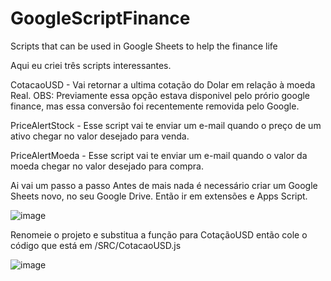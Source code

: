 # GoogleScriptFinance
Scripts that can be used in Google Sheets to help the finance life

Aqui eu criei três scripts interessantes.

CotacaoUSD - Vai retornar a ultima cotação do Dolar em relação à moeda Real. 
  OBS: Previamente essa opção estava disponivel pelo prório google finance, mas essa conversão foi recentemente removida pelo Google.

PriceAlertStock - Esse script vai te enviar um e-mail quando o preço de um ativo chegar no valor desejado para venda.

PriceAlertMoeda - Esse script vai te enviar um e-mail quando o valor da moeda chegar no valor desejado para compra.

Ai vai um passo a passo
Antes de mais nada é necessário criar um Google Sheets novo, no seu Google Drive. Então ir em extensões e Apps Script.

![image](https://github.com/user-attachments/assets/cdb026f6-30aa-437d-865e-ce284ac2a9a4)

Renomeie o projeto e substitua a função para CotaçãoUSD então cole o código que está em /SRC/CotacaoUSD.js

![image](https://github.com/user-attachments/assets/112ce761-4ef1-4be4-b717-310a4ec84394)

